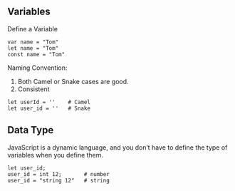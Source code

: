 ## Variables

Define a Variable
```
var name = "Tom"
let name = "Tom"
const name = "Tom"
```

Naming Convention:  
1. Both Camel or Snake cases are good.   
2. Consistent
```
let userId = ''    # Camel
let user_id = ''   # Snake
```

## Data Type
JavaScript is a dynamic language, and you don’t have to define the type of variables when you define them.

```
let user_id;
user_id = int 12;       # number
user_id = "string 12"   # string
```

